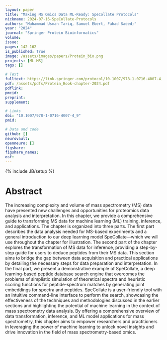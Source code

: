 ```yaml
---
layout: paper
title: "Making MS Omics Data ML-Ready: SpeCollate Protocols"
nickname: 2024-07-16-SpeCollate-Protocols
authors: "Muhammad Usman Tariq, Samuel Ebert, Fahad Saeed;"
year: "2024"
journal: "Springer Protein Bioinformatics"
volume: 
issue:
pages: 142-162
is_published: True
image: /assets/images/papers/Protein_bio.png
projects: [ML-MS]
tags: []

# Text
fulltext: https://link.springer.com/protocol/10.1007/978-1-0716-4007-4_9
pdf: /assets/pdfs/Protein_Book-chapter-2024.pdf
pdflink:
pmcid:
preprint: 
supplement:

# Links
doi: "10.1007/978-1-0716-4007-4_9"
pmid:

# Data and code
github: []
neurovault:
openneuro: []
figshare:
figshare_names:
osf:
---
```

{% include JB/setup %}

# Abstract

The increasing complexity and volume of mass spectrometry (MS) data have presented new challenges and opportunities for proteomics data analysis and interpretation. In this chapter, we provide a comprehensive guide to transforming MS data for machine learning (ML) training, inference, and applications. The chapter is organized into three parts. The first part describes the data analysis needed for MS-based experiments and a general introduction to our deep learning model SpeCollate—which we will use throughout the chapter for illustration. The second part of the chapter explores the transformation of MS data for inference, providing a step-by-step guide for users to deduce peptides from their MS data. This section aims to bridge the gap between data acquisition and practical applications by detailing the necessary steps for data preparation and interpretation. In the final part, we present a demonstrative example of SpeCollate, a deep learning-based peptide database search engine that overcomes the problems of simplistic simulation of theoretical spectra and heuristic scoring functions for peptide-spectrum matches by generating joint embeddings for spectra and peptides. SpeCollate is a user-friendly tool with an intuitive command-line interface to perform the search, showcasing the effectiveness of the techniques and methodologies discussed in the earlier sections and highlighting the potential of machine learning in the context of mass spectrometry data analysis. By offering a comprehensive overview of data transformation, inference, and ML model applications for mass spectrometry, this chapter aims to empower researchers and practitioners in leveraging the power of machine learning to unlock novel insights and drive innovation in the field of mass spectrometry-based omics.